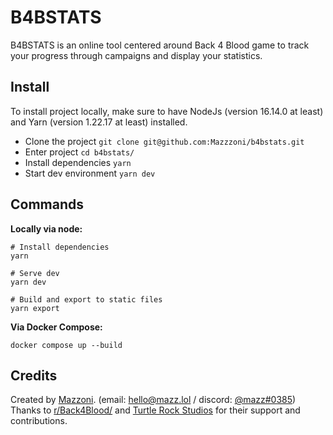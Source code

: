 # B4BSTATS

B4BSTATS is an online tool centered around Back 4 Blood game to track your progress through campaigns and display your statistics.

## Install

To install project locally, make sure to have NodeJs (version 16.14.0 at least) and Yarn (version 1.22.17 at least) installed.

* Clone the project `git clone git@github.com:Mazzzoni/b4bstats.git`
* Enter project `cd b4bstats/`
* Install dependencies `yarn`
* Start dev environment `yarn dev`

## Commands

**Locally via node:**

```shell
# Install dependencies
yarn

# Serve dev
yarn dev

# Build and export to static files
yarn export
```

**Via Docker Compose:**

```shell
docker compose up --build
```

## Credits

Created by [Mazzoni](https://github.com/Mazzzoni). (email: [hello@mazz.lol](mailto:hello@mazz.lol) / discord: [@mazz#0385](https://discordapp.com/users/370123066594033668))
Thanks to [r/Back4Blood/](https://www.reddit.com/r/Back4Blood/) and [Turtle Rock Studios](https://turtlerockstudios.com/) for their support and contributions.
